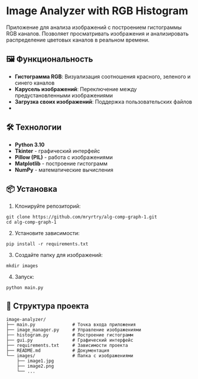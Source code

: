 # Image Analyzer with RGB Histogram

Приложение для анализа изображений с построением гистограммы RGB каналов. Позволяет просматривать изображения и анализировать распределение цветовых каналов в реальном времени.

## 🖼️ Функциональность

- **Гистограмма RGB**: Визуализация соотношения красного, зеленого и синего каналов
- **Карусель изображений**: Переключение между предустановленными изображениями
- **Загрузка своих изображений**: Поддержка пользовательских файлов
- 
## 🛠️ Технологии

- **Python 3.10**
- **Tkinter** - графический интерфейс
- **Pillow (PIL)** - работа с изображениями
- **Matplotlib** - построение гистограмм
- **NumPy** - математические вычисления

## 📦 Установка

1. Клонируйте репозиторий:
```commandline
git clone https://github.com/mryrtry/alg-comp-graph-1.git
cd alg-comp-graph-1
```

2. Установите зависимости:
```commandline
pip install -r requirements.txt
```

3. Создайте папку для изображений:
```commandline
mkdir images
```

4. Запуск:
```commandline
python main.py
```

## 📁 Структура проекта

```commandline
image-analyzer/
├── main.py              # Точка входа приложения
├── image_manager.py     # Управление изображениями
├── histogram.py         # Построение гистограмм
├── gui.py               # Графический интерфейс
├── requirements.txt     # Зависимости проекта
├── README.md            # Документация
└── images/              # Папка с изображениями
    ├── image1.jpg
    ├── image2.png
    └── ...
```